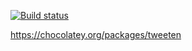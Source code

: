 [![Build status](https://dev.azure.com/bc3tech/BC3%20Technologies/_apis/build/status/Chocolatey/Tweeten%20Releases%20-%20Flow%20Triggered)](https://dev.azure.com/bc3tech/BC3%20Technologies/_build/latest?definitionId=49)

https://chocolatey.org/packages/tweeten